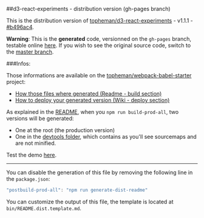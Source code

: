 ##d3-react-experiments - distribution version (gh-pages branch)

This is the distribution version of [topheman/d3-react-experiments](https://github.com/topheman/d3-react-experiments) - v1.1.1 - [#b496ac4](https://github.com/topheman/d3-react-experiments/tree/b496ac46f31ea6790b410a293ed359ce058da280).

**Warning**: This is the **generated** code, versionned on the `gh-pages` branch, testable online [here](https://topheman.github.io/d3-react-experiments/). If you wish to see the original source code, switch to the [master branch](https://github.com/topheman/d3-react-experiments).

###Infos:

Those informations are available on the [topheman/webpack-babel-starter](https://github.com/topheman/webpack-babel-starter) project:

* [How those files where generated (Readme - build section)](https://github.com/topheman/webpack-babel-starter#build)
* [How to deploy your generated version (Wiki - deploy section)](https://github.com/topheman/webpack-babel-starter/wiki#deploy)

As explained in the [README](https://github.com/topheman/webpack-babel-starter#build), when you `npm run build-prod-all`, two versions will be generated:

* One at the root (the production version)
* One in the [devtools folder](https://github.com/topheman/d3-react-experiments/tree/gh-pages/devtools), which contains as you'll see sourcemaps and are not minified.

Test the demo [here](https://topheman.github.io/d3-react-experiments/).

------

You can disable the generation of this file by removing the following line in the `package.json`:

```js
"postbuild-prod-all": "npm run generate-dist-readme"
```

You can customize the output of this file, the template is located at `bin/README.dist.template.md`.
